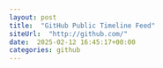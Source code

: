 ```yaml
---
layout: post
title:  "GitHub Public Timeline Feed"
siteUrl:  "http://github.com/"
date:  2025-02-12 16:45:17+00:00
categories: github
---
```

